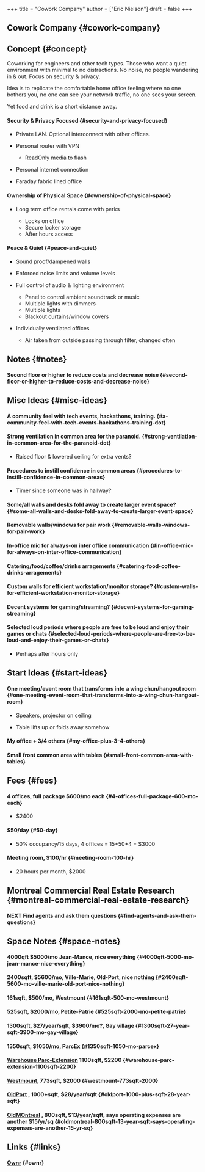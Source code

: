 +++
title = "Cowork Company"
author = ["Eric Nielson"]
draft = false
+++

## Cowork Company {#cowork-company}


## Concept {#concept}

Coworking for engineers and other tech types. Those who want a quiet
environment with minimal to no distractions. No noise, no people wandering in
&amp; out. Focus on security &amp; privacy.

Idea is to replicate the comfortable home office feeling where no one bothers
you, no one can see your network traffic, no one sees your screen.

Yet food and drink is a short distance away.


#### Security &amp; Privacy Focused {#security-and-privacy-focused}

<!--list-separator-->

-  Private LAN. Optional interconnect with other offices.

<!--list-separator-->

-  Personal router with VPN

    <!--list-separator-->

    -  ReadOnly media to flash

<!--list-separator-->

-  Personal internet connection

<!--list-separator-->

-  Faraday fabric lined office


#### Ownership of Physical Space {#ownership-of-physical-space}

<!--list-separator-->

-  Long term office rentals come with perks

    <!--list-separator-->

    -  Locks on office

    <!--list-separator-->

    -  Secure locker storage

    <!--list-separator-->

    -  After hours access


#### Peace &amp; Quiet {#peace-and-quiet}

<!--list-separator-->

-  Sound proof/dampened walls

<!--list-separator-->

-  Enforced noise limits and volume levels

<!--list-separator-->

-  Full control of audio &amp; lighting environment

    <!--list-separator-->

    -  Panel to control ambient soundtrack or music

    <!--list-separator-->

    -  Multiple lights with dimmers

    <!--list-separator-->

    -  Multiple lights

    <!--list-separator-->

    -  Blackout curtains/window covers

<!--list-separator-->

-  Individually ventilated offices

    <!--list-separator-->

    -  Air taken from outside passing through filter, changed often


## Notes {#notes}


#### Second floor or higher to reduce costs and decrease noise {#second-floor-or-higher-to-reduce-costs-and-decrease-noise}


## Misc Ideas {#misc-ideas}


#### A community feel with tech events, hackathons, training. {#a-community-feel-with-tech-events-hackathons-training-dot}


#### Strong ventilation in common area for the paranoid. {#strong-ventilation-in-common-area-for-the-paranoid-dot}

<!--list-separator-->

-  Raised floor &amp; lowered ceiling for extra vents?


#### Procedures to instill confidence in common areas {#procedures-to-instill-confidence-in-common-areas}

<!--list-separator-->

-  Timer since someone was in hallway?


#### Some/all walls and desks fold away to create larger event space? {#some-all-walls-and-desks-fold-away-to-create-larger-event-space}


#### Removable walls/windows for pair work {#removable-walls-windows-for-pair-work}


#### In-office mic for always-on inter office communication {#in-office-mic-for-always-on-inter-office-communication}


#### Catering/food/coffee/drinks arragements {#catering-food-coffee-drinks-arragements}


#### Custom walls for efficient workstation/monitor storage? {#custom-walls-for-efficient-workstation-monitor-storage}


#### Decent systems for gaming/streaming? {#decent-systems-for-gaming-streaming}


#### Selected loud periods where people are free to be loud and enjoy their games or chats {#selected-loud-periods-where-people-are-free-to-be-loud-and-enjoy-their-games-or-chats}

<!--list-separator-->

-  Perhaps after hours only


## Start Ideas {#start-ideas}


#### One meeting/event room that transforms into a wing chun/hangout room {#one-meeting-event-room-that-transforms-into-a-wing-chun-hangout-room}

<!--list-separator-->

-  Speakers, projector on ceiling

<!--list-separator-->

-  Table lifts up or folds away somehow


#### My office + 3/4 others {#my-office-plus-3-4-others}


#### Small front common area with tables {#small-front-common-area-with-tables}


## Fees {#fees}


#### 4 offices, full package $600/mo each {#4-offices-full-package-600-mo-each}

<!--list-separator-->

-  $2400


#### $50/day {#50-day}

<!--list-separator-->

-  50% occupancy/15 days, 4 offices = 15\*50\*4 = $3000


#### Meeting room, $100/hr {#meeting-room-100-hr}

<!--list-separator-->

-  20 hours per month, $2000


## Montreal Commercial Real Estate Research {#montreal-commercial-real-estate-research}


#### <span class="org-todo todo NEXT">NEXT</span> Find agents and ask them questions {#find-agents-and-ask-them-questions}


## Space Notes {#space-notes}


#### 4000qft $5000/mo Jean-Mance, nice everything {#4000qft-5000-mo-jean-mance-nice-everything}


#### 2400sqft, $5600/mo, Ville-Marie, Old-Port, nice nothing {#2400sqft-5600-mo-ville-marie-old-port-nice-nothing}


#### 161sqft, $500/mo, Westmount {#161sqft-500-mo-westmount}


#### 525sqft, $2000/mo, Petite-Patrie {#525sqft-2000-mo-petite-patrie}


#### 1300sqft, $27/year/sqft, $3900/mo?, Gay village {#1300sqft-27-year-sqft-3900-mo-gay-village}


#### 1350sqft, $1050/mo, ParcEx {#1350sqft-1050-mo-parcex}


#### [Warehouse Parc-Extension](https://www.centris.ca/en/industrial-units~for-rent~montreal-villeray-saint-michel-parc-extension/23064546?view=Summary&uc=4) 1100sqft, $2200 {#warehouse-parc-extension-1100sqft-2200}


#### [Westmount](https://www.centris.ca/en/commercial-units~for-rent~westmount/12994928?view=Summary&uc=5), 773sqft, $2000 {#westmount-773sqft-2000}


#### [OldPort](https://www.centris.ca/en/commercial-buildings~for-rent~montreal-ville-marie/19648471?view=Summary&uc=6) , 1000+sqft, $28/year/sqft {#oldport-1000-plus-sqft-28-year-sqft}


#### [OldMOntreal](https://www.centris.ca/en/commercial-units~for-rent~montreal-ville-marie/13448296?view=Summary&uc=7) , 800sqft, $13/year/sqft, says operating expenses are another $15/yr/sq {#oldmontreal-800sqft-13-year-sqft-says-operating-expenses-are-another-15-yr-sq}


## Links {#links}


#### [Ownr](https://www.ownr.co/app/company/PvXndvQk52/dashboard) {#ownr}
